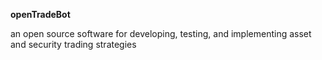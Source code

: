**openTradeBot**

an open source software for developing, testing, and implementing asset and security trading strategies